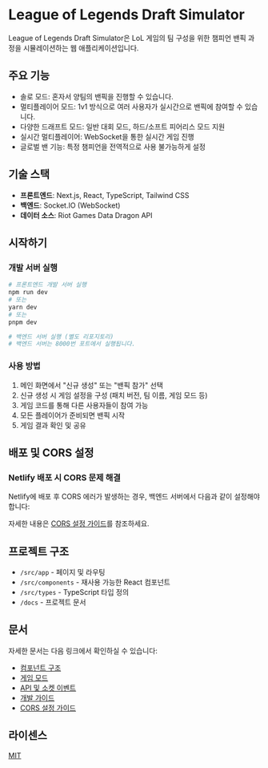 # League of Legends Draft Simulator

League of Legends Draft Simulator은 LoL 게임의 팀 구성을 위한 챔피언 밴픽 과정을 시뮬레이션하는 웹 애플리케이션입니다.

## 주요 기능

- 솔로 모드: 혼자서 양팀의 밴픽을 진행할 수 있습니다.
- 멀티플레이어 모드: 1v1 방식으로 여러 사용자가 실시간으로 밴픽에 참여할 수 있습니다.
- 다양한 드래프트 모드: 일반 대회 모드, 하드/소프트 피어리스 모드 지원
- 실시간 멀티플레이어: WebSocket을 통한 실시간 게임 진행
- 글로벌 밴 기능: 특정 챔피언을 전역적으로 사용 불가능하게 설정

## 기술 스택

- **프론트엔드**: Next.js, React, TypeScript, Tailwind CSS
- **백엔드**: Socket.IO (WebSocket)
- **데이터 소스**: Riot Games Data Dragon API

## 시작하기

### 개발 서버 실행

```bash
# 프론트엔드 개발 서버 실행
npm run dev
# 또는
yarn dev
# 또는
pnpm dev

# 백엔드 서버 실행 (별도 리포지토리)
# 백엔드 서버는 8000번 포트에서 실행됩니다.
```

### 사용 방법

1. 메인 화면에서 "신규 생성" 또는 "밴픽 참가" 선택
2. 신규 생성 시 게임 설정을 구성 (패치 버전, 팀 이름, 게임 모드 등)
3. 게임 코드를 통해 다른 사용자들이 참여 가능
4. 모든 플레이어가 준비되면 밴픽 시작
5. 게임 결과 확인 및 공유

## 배포 및 CORS 설정

### Netlify 배포 시 CORS 문제 해결

Netlify에 배포 후 CORS 에러가 발생하는 경우, 백엔드 서버에서 다음과 같이 설정해야 합니다:

자세한 내용은 [CORS 설정 가이드](./docs/cors-setup.md)를 참조하세요.

## 프로젝트 구조

- `/src/app` - 페이지 및 라우팅
- `/src/components` - 재사용 가능한 React 컴포넌트
- `/src/types` - TypeScript 타입 정의
- `/docs` - 프로젝트 문서

## 문서

자세한 문서는 다음 링크에서 확인하실 수 있습니다:

- [컴포넌트 구조](./docs/components.md)
- [게임 모드](./docs/game-modes.md)
- [API 및 소켓 이벤트](./docs/api.md)
- [개발 가이드](./docs/development.md)
- [CORS 설정 가이드](./docs/cors-setup.md)

## 라이센스

[MIT](LICENSE)
